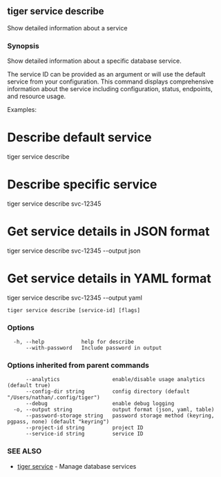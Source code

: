 ## tiger service describe

Show detailed information about a service

### Synopsis

Show detailed information about a specific database service.

The service ID can be provided as an argument or will use the default service
from your configuration. This command displays comprehensive information about
the service including configuration, status, endpoints, and resource usage.

Examples:
  # Describe default service
  tiger service describe

  # Describe specific service
  tiger service describe svc-12345

  # Get service details in JSON format
  tiger service describe svc-12345 --output json

  # Get service details in YAML format
  tiger service describe svc-12345 --output yaml

```
tiger service describe [service-id] [flags]
```

### Options

```
  -h, --help            help for describe
      --with-password   Include password in output
```

### Options inherited from parent commands

```
      --analytics                 enable/disable usage analytics (default true)
      --config-dir string         config directory (default "/Users/nathan/.config/tiger")
      --debug                     enable debug logging
  -o, --output string             output format (json, yaml, table)
      --password-storage string   password storage method (keyring, pgpass, none) (default "keyring")
      --project-id string         project ID
      --service-id string         service ID
```

### SEE ALSO

* [tiger service](tiger_service.md)	 - Manage database services


